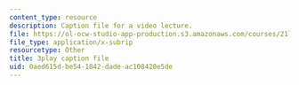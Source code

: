 ```yaml
---
content_type: resource
description: Caption file for a video lecture.
file: https://ol-ocw-studio-app-production.s3.amazonaws.com/courses/21l-011-the-film-experience-fall-2013/0aed615dbe541842dadeac108420e5de_6B8FySbsUsM.srt
file_type: application/x-subrip
resourcetype: Other
title: 3play caption file
uid: 0aed615d-be54-1842-dade-ac108420e5de
---
```


